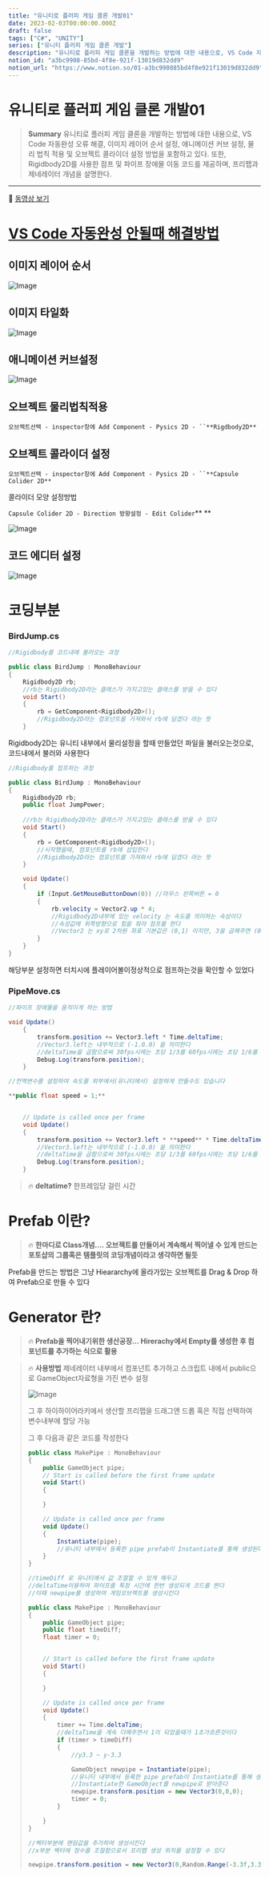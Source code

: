 ```yaml
---
title: "유니티로 플러피 게임 클론 개발01"
date: 2023-02-03T00:00:00.000Z
draft: false
tags: ["C#", "UNITY"]
series: ["유니티 플러피 게임 클론 개발"]
description: "유니티로 플러피 게임 클론을 개발하는 방법에 대한 내용으로, VS Code 자동완성 오류 해결, 이미지 레이어 순서 설정, 애니메이션 커브 설정, 물리 법칙 적용 및 오브젝트 콜라이더 설정 방법을 포함하고 있다. 또한, Rigidbody2D를 사용한 점프 및 파이프 장애물 이동 코드를 제공하며, 프리팹과 제네레이터 개념을 설명한다."
notion_id: "a3bc9908-85bd-4f8e-921f-13019d832dd9"
notion_url: "https://www.notion.so/01-a3bc990885bd4f8e921f13019d832dd9"
---
```


# 유니티로 플러피 게임 클론 개발01

> **Summary**
> 유니티로 플러피 게임 클론을 개발하는 방법에 대한 내용으로, VS Code 자동완성 오류 해결, 이미지 레이어 순서 설정, 애니메이션 커브 설정, 물리 법칙 적용 및 오브젝트 콜라이더 설정 방법을 포함하고 있다. 또한, Rigidbody2D를 사용한 점프 및 파이프 장애물 이동 코드를 제공하며, 프리팹과 제네레이터 개념을 설명한다.

---

🎥 [동영상 보기](https://www.youtube.com/watch?v=EqoU1PodQQ4&t=460s)

# [VS Code 자동완성 안될때 해결방법](https://nicotina04.tistory.com/233#:~:text=%EC%83%81%EB%8B%A8%20%EB%A9%94%EB%89%B4%EC%97%90%EC%84%9C%20Edit%20%3E%20Preferences,%EB%AA%87%20%EB%B6%84%20%EB%8C%80%EA%B8%B0%ED%95%98%EB%8F%84%EB%A1%9D%20%ED%95%9C%EB%8B%A4)

## 이미지 레이어 순서

![Image](image_8674861b8835.png)

## 이미지 타일화

![Image](image_d775e5bacc65.png)

## 애니메이션 커브설정

![Image](image_eafd578099ad.png)

## 오브젝트 물리법칙적용

`오브젝트선택 - inspector창에 Add Component - Pysics 2D - ``**Rigdbody2D**`

## 오브젝트 콜라이더 설정

`오브젝트선택 - inspector창에 Add Component - Pysics 2D - ``**Capsule Colider 2D**`

콜라이더 모양 설정방법

`Capsule Colider 2D - Direction 방향설정 - Edit Colider`**   **

![Image](image_7a166083f45a.png)

## 코드 에디터 설정

![Image](image_9f8cb8e7758f.png)

# 코딩부분

### BirdJump.cs

```c#
//Rigidbody를 코드내에 불러오는 과정

public class BirdJump : MonoBehaviour
{
    Rigidbody2D rb;
    //rb는 Rigidbody2D라는 클래스가 가지고있는 클래스를 받을 수 있다
    void Start()
    {
        rb = GetComponent<Rigidbody2D>();
        //Rigidbody2D라는 컴포넌트를 가져와서 rb에 담겠다 라는 뜻
    }
```

Rigidbody2D는 유니티 내부에서 물리설정을 할때 만들었던 파일을 불러오는것으로, 코드내에서 불러와 사용한다

```c#
//Rigidbody를 점프하는 과정

public class BirdJump : MonoBehaviour
{
    Rigidbody2D rb;
    public float JumpPower;
    
    //rb는 Rigidbody2D라는 클래스가 가지고있는 클래스를 받을 수 있다
    void Start()
    {
        rb = GetComponent<Rigidbody2D>();
        //시작했을때, 컴포넌트를 rb에 삽입한다
        //Rigidbody2D라는 컴포넌트를 가져와서 rb에 담겠다 라는 뜻
    }

    void Update()
    {
        if (Input.GetMouseButtonDown(0)) //마우스 왼쪽버튼 = 0
        {
            rb.velocity = Vector2.up * 4;
            //Rigidbody2D내부에 있는 velocity 는 속도를 의미하는 속성이다
            //속성값에 위쪽방향으로 힘을 줘야 점프를 한다
            //Vector2 는 xy로 2차원 좌표 기본값은 (0,1) 이지만, 3을 곱해주면 (0,3)
        }
    }
}
```

해당부분 설정하면 터치시에 플레이어볼이정상적으로 점프하는것을 확인할 수 있었다


### PipeMove.cs

```c#
//파이프 장애물을 움직이게 하는 방법

void Update()
    {
        transform.position += Vector3.left * Time.deltaTime;
        //Vector3.left는 내부적으로 (-1.0.0) 을 의미한다
        //deltaTime을 곱함으로써 30fps시에는 초당 1/3를 60fps시에는 초당 1/6를 곱한다
        Debug.Log(transform.position);
    }
```

```c#
//전역변수를 설정하여 속도를 외부에서(유니티에서) 설정하게 만들수도 있습니다

**public float speed = 1;**


    // Update is called once per frame
    void Update()
    {
        transform.position += Vector3.left * **speed** * Time.deltaTime;
        //Vector3.left는 내부적으로 (-1.0.0) 을 의미한다
        //deltaTime을 곱함으로써 30fps시에는 초당 1/3를 60fps시에는 초당 1/6를 곱한다
        Debug.Log(transform.position);
    }
```


> 🔥 ****deltatime?****
> 한프레임당 걸린 시간
>
>

# Prefab 이란?

> 🔥 **한마디로 Class개념…. 오브젝트를 만들어서 계속해서 찍어낼 수 있게 만드는 포토샵의 그룹혹은 템플릿의 코딩개념이라고 생각하면 될듯**

Prefab을 만드는 방법은 그냥 Hieararchy에 올라가있는 오브젝트를 Drag & Drop 하여 Prefab으로 만들 수 있다


# Generator 란?

> 🔥 **Prefab을 찍어내기위한 생산공장… Hirerachy에서 Empty를 생성한 후 컴포넌트를 추가하는 식으로 활용**

> 🔥 **사용방법**
> 제네레이터 내부에서 컴포넌트 추가하고 스크립트 내에서 public으로 GameObject자료형을 가진 변수 설정
>
> ![Image](image_de08d8ad0e83.png)
>
> 그 후 하이하이어라키에서 생산할 프리팹을 드래그앤 드롭 혹은 직접 선택하여 변수내부에 할당 가능
>
>
> 그 후 다음과 같은 코드를 작성한다
>
> ```javascript
> public class MakePipe : MonoBehaviour
> {
>     public GameObject pipe;
>     // Start is called before the first frame update
>     void Start()
>     {
>
>     }
>
>     // Update is called once per frame
>     void Update()
>     {
>         Instantiate(pipe);
>         //유니티 내부에서 등록한 pipe prefab이 Instantiate를 통해 생성된다
>     }
> }
> ```
>
> ```c#
> //timeDiff 로 유니티에서 값 조절할 수 있게 해두고
> //deltaTime이용하여 파이프를 특정 시간에 한번 생성되게 코드를 짠다
> //이때 newpipe를 생성하여 게임오브젝트를 생성시킨다
>
> public class MakePipe : MonoBehaviour
> {
>     public GameObject pipe;
>     public float timeDiff;
>     float timer = 0;
>
>
>     // Start is called before the first frame update
>     void Start()
>     {
>
>     }
>
>     // Update is called once per frame
>     void Update()
>     {
>         timer += Time.deltaTime;
>         //deltaTime을 계속 더해주면서 1이 되었을때가 1초가흐른것이다
>         if (timer > timeDiff)
>         {
>             //y3.3 ~ y-3.3
>
>             GameObject newpipe = Instantiate(pipe);
>             //유니티 내부에서 등록한 pipe prefab이 Instantiate를 통해 생성된다
>             //Instantiate한 GameObject를 newpipe로 받아준다
>             newpipe.transform.position = new Vector3(0,0,0);
>             timer = 0;
>         }
>
>     }
> }
> ```
>
> ```c#
> //벡터부분에 랜덤값을 추가하여 생성시킨다
> //x부분 벡터에 정수를 조절함으로서 프리팹 생성 위치를 설정할 수 있다
>
> newpipe.transform.position = new Vector3(0,Random.Range(-3.3f,3.3f),0);
> ```
>
>
>

